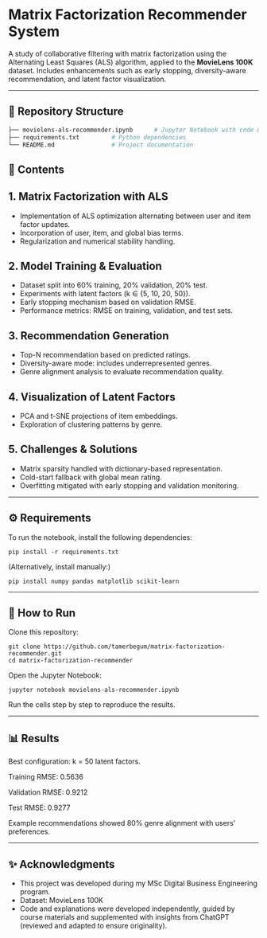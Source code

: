 # Matrix Factorization Recommender System 
A study of collaborative filtering with matrix factorization using the Alternating Least Squares (ALS) algorithm, applied to the **MovieLens 100K** dataset. Includes enhancements such as early stopping, diversity-aware recommendation, and latent factor visualization.  

---

## 📂 Repository Structure
```bash
├── movielens-als-recommender.ipynb      # Jupyter Notebook with code & experiments
├── requirements.txt         # Python dependencies
└── README.md                # Project documentation
```

## 📖 Contents
## 1. Matrix Factorization with ALS
- Implementation of ALS optimization alternating between user and item factor updates.
- Incorporation of user, item, and global bias terms.
- Regularization and numerical stability handling.

## 2. Model Training & Evaluation
- Dataset split into 60% training, 20% validation, 20% test.
- Experiments with latent factors (k ∈ {5, 10, 20, 50}).
- Early stopping mechanism based on validation RMSE.
- Performance metrics: RMSE on training, validation, and test sets.

## 3. Recommendation Generation
- Top-N recommendation based on predicted ratings.
- Diversity-aware mode: includes underrepresented genres.
- Genre alignment analysis to evaluate recommendation quality.

## 4. Visualization of Latent Factors
- PCA and t-SNE projections of item embeddings.
- Exploration of clustering patterns by genre.

## 5. Challenges & Solutions
- Matrix sparsity handled with dictionary-based representation.
- Cold-start fallback with global mean rating.
- Overfitting mitigated with early stopping and validation monitoring.

---

## ⚙️ Requirements

To run the notebook, install the following dependencies:
```
pip install -r requirements.txt
```

(Alternatively, install manually:)
```
pip install numpy pandas matplotlib scikit-learn
```
---
## 🚀 How to Run

Clone this repository:
```
git clone https://github.com/tamerbegum/matrix-factorization-recommender.git
cd matrix-factorization-recommender
```

Open the Jupyter Notebook:
```
jupyter notebook movielens-als-recommender.ipynb
```

Run the cells step by step to reproduce the results.

---

## 📊 Results

Best configuration: k = 50 latent factors.

Training RMSE: 0.5636

Validation RMSE: 0.9212

Test RMSE: 0.9277

Example recommendations showed 80% genre alignment with users’ preferences.

---

## ✨ Acknowledgments
- This project was developed during my MSc Digital Business Engineering program.
- Dataset: MovieLens 100K
- Code and explanations were developed independently, guided by course materials and supplemented with insights from ChatGPT (reviewed and adapted to ensure originality).
